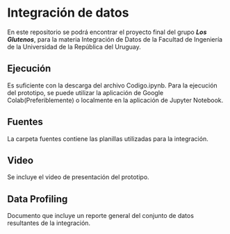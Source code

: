 # Integración de datos
En este repositorio se podrá encontrar el proyecto final del grupo ***Los Glutenos***, para la materia Integración de Datos de la Facultad de Ingeniería de la Universidad de la República del Uruguay.

## Ejecución
Es suficiente con la descarga del archivo Codigo.ipynb.
Para la ejecución del prototipo, se puede utilizar la aplicación de Google Colab(Preferiblemente) o localmente en la aplicación de Jupyter Notebook.

## Fuentes
La carpeta fuentes contiene las planillas utilizadas para la integración.

## Video
Se incluye el video de presentación del prototipo.

## Data Profiling
Documento que incluye un reporte general del conjunto de datos resultantes de la integración.
